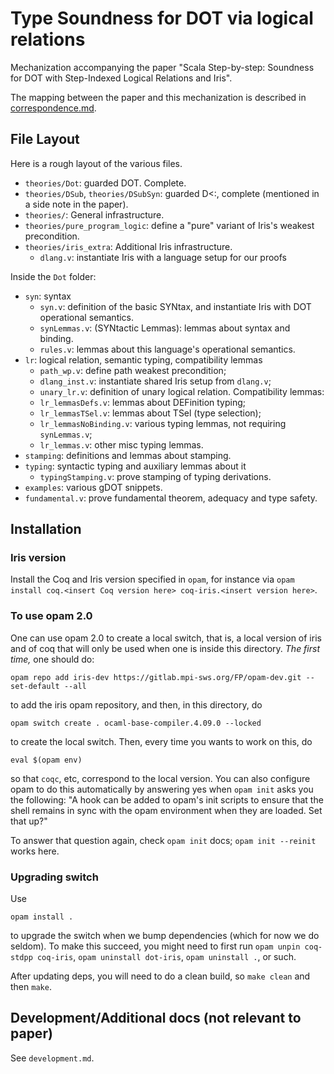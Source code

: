 # Type Soundness for DOT via logical relations

Mechanization accompanying the paper "Scala Step-by-step: Soundness for
DOT with Step-Indexed Logical Relations and Iris".

The mapping between the paper and this mechanization is described in
[correspondence.md](correspondence.md).

## File Layout

Here is a rough layout of the various files.

* `theories/Dot`: guarded DOT. Complete.
* `theories/DSub`, `theories/DSubSyn`: guarded D<:, complete (mentioned in a
  side note in the paper).
* `theories/`: General infrastructure.
* `theories/pure_program_logic`: define a "pure" variant of Iris's weakest
  precondition.
* `theories/iris_extra`: Additional Iris infrastructure.
  - `dlang.v`: instantiate Iris with a language setup for our proofs

Inside the `Dot` folder:
* `syn`: syntax
  - `syn.v`: definition of the basic SYNtax, and instantiate Iris with DOT
    operational semantics.
  - `synLemmas.v`: (SYNtactic Lemmas): lemmas about syntax and binding.
  - `rules.v`: lemmas about this language's operational semantics.
* `lr`: logical relation, semantic typing, compatibility lemmas
  - `path_wp.v`: define path weakest precondition;
  - `dlang_inst.v`: instantiate shared Iris setup from `dlang.v`;
  - `unary_lr.v`: definition of unary logical relation.
  Compatibility lemmas:
  - `lr_lemmasDefs.v`: lemmas about DEFinition typing;
  - `lr_lemmasTSel.v`: lemmas about TSel (type selection);
  - `lr_lemmasNoBinding.v`: various typing lemmas, not requiring `synLemmas.v`;
  - `lr_lemmas.v`: other misc typing lemmas.
* `stamping`: definitions and lemmas about stamping.
* `typing`: syntactic typing and auxiliary lemmas about it
  - `typingStamping.v`: prove stamping of typing derivations.
* `examples`: various gDOT snippets.
* `fundamental.v`: prove fundamental theorem, adequacy and type safety.

## Installation
### Iris version

Install the Coq and Iris version specified in `opam`, for instance via
`opam install coq.<insert Coq version here> coq-iris.<insert version here>`.

### To use opam 2.0

One can use opam 2.0 to create a local switch, that is, a local version of iris
and of coq that will only be used when one is inside this directory. _The first
time,_ one should do:

```shell
opam repo add iris-dev https://gitlab.mpi-sws.org/FP/opam-dev.git --set-default --all
```

to add the iris opam repository, and then, in this directory, do

```shell
opam switch create . ocaml-base-compiler.4.09.0 --locked
```

to create the local switch. Then, every time you wants to work on this, do

```shell
eval $(opam env)
```

so that `coqc`, etc, correspond to the local version. You can also configure
opam to do this automatically by answering yes when `opam init` asks you the
following:
"A hook can be added to opam's init scripts to ensure that the shell remains in sync with the opam environment when they are loaded. Set that up?"

To answer that question again, check `opam init` docs; `opam init --reinit`
works here.

### Upgrading switch

Use

```
opam install .
```

to upgrade the switch when we bump dependencies (which for now we do seldom).
To make this succeed, you might need to first run `opam unpin coq-stdpp
coq-iris`, `opam uninstall dot-iris`, `opam uninstall .`, or such.

After updating deps, you will need to do a clean build, so `make clean` and then
`make`.

## Development/Additional docs (not relevant to paper)

See `development.md`.
